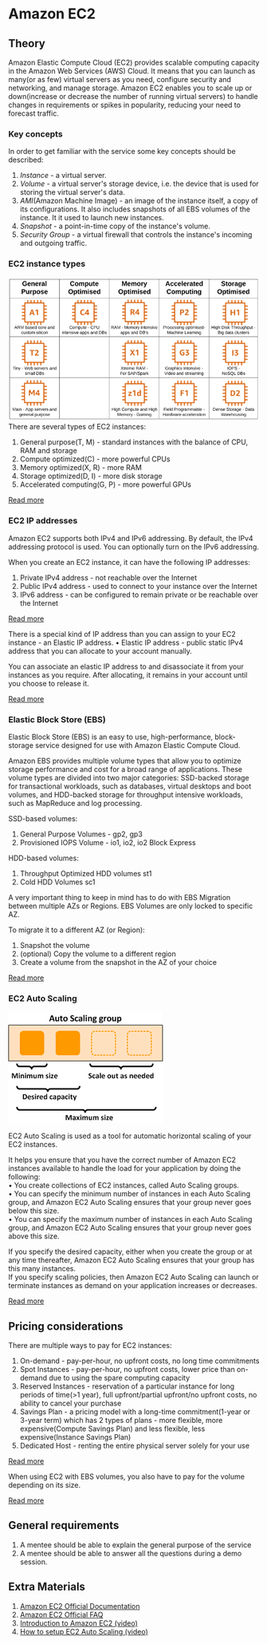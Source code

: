 # Amazon EC2

## Theory

Amazon Elastic Compute Cloud (EC2) provides scalable computing capacity in the Amazon Web Services (AWS) Cloud. It means that you can launch as many(or as few) virtual servers as you need, configure security and networking, and manage storage. Amazon EC2 enables you to scale up or down(increase or decrease the number of running virtual servers) to handle changes in requirements or spikes in popularity, reducing your need to forecast traffic.

### Key concepts

In order to get familiar with the service some key concepts should be described:
1. *Instance* - a virtual server.
2. *Volume* - a virtual server's storage device, i.e. the device that is used for storing the virtual server's data.
3. *AMI*(Amazon Machine Image) - an image of the instance itself, a copy of its configurations. It also includes snapshots of all EBS volumes of the instance. It it used to launch new instances.
4. *Snapshot* - a point-in-time copy of the instance's volume.
5. *Security Group* - a virtual firewall that controls the instance's incoming and outgoing traffic.

### EC2 instance types

![Instance types](./resources/ec2/instance_types.png)
There are several types of EC2 instances:
1. General purpose(T, M) - standard instances with the balance of CPU, RAM and storage
2. Compute optimized(C) - more powerful CPUs
3. Memory optimized(X, R) - more RAM
4. Storage optimized(D, I) - more disk storage
5. Accelerated computing(G, P) - more powerful GPUs

[Read more](https://aws.amazon.com/ec2/instance-types/)

### EC2 IP addresses

Amazon EC2 supports both IPv4 and IPv6 addressing. By default, the IPv4 addressing protocol is used. You can optionally turn on the IPv6 addressing.

When you create an EC2 instance, it can have the following IP addresses:
1. Private IPv4 address - not reachable over the Internet
2. Public IPv4 address - used to connect to your instance over the Internet
3. IPv6 address - can be configured to remain private or be reachable over the Internet

[Read more](https://docs.aws.amazon.com/AWSEC2/latest/UserGuide/using-instance-addressing.html)

There is a special kind of IP address than you can assign to your EC2 instance - an Elastic IP address.
• Elastic IP address - public static IPv4 address that you can allocate to your account manually. 

You can associate an elastic IP address to and disassociate it from your instances as you require. After allocating, it remains in your account until you choose to release it.

[Read more](https://docs.aws.amazon.com/AWSEC2/latest/UserGuide/elastic-ip-addresses-eip.html)

### Elastic Block Store (EBS)

Elastic Block Store (EBS) is an easy to use, high-performance, block-storage service designed for use with Amazon Elastic Compute Cloud.

Amazon EBS provides multiple volume types that allow you to optimize storage performance and cost for a broad range of applications. These volume types are divided into two major categories: SSD-backed storage for transactional workloads, such as databases, virtual desktops and boot volumes, and HDD-backed storage for throughput intensive workloads, such as MapReduce and log processing.

SSD-based volumes:
1. General Purpose Volumes - gp2, gp3
2. Provisioned IOPS Volume - io1, io2, io2 Block Express

HDD-based volumes:
1. Throughput Optimized HDD volumes st1
2. Cold HDD Volumes sc1

A very important thing to keep in mind has to do with EBS Migration between multiple AZs or Regions. EBS Volumes are only locked to specific AZ.

To migrate it to a different AZ (or Region):
1. Snapshot the volume
2. (optional) Copy the volume to a different region
3. Create a volume from the snapshot in the AZ of your choice

[Read more](https://docs.aws.amazon.com/AWSEC2/latest/UserGuide/AmazonEBS.html)

### EC2 Auto Scaling

![Auto Scaling](./resources/ec2/auto_scaling.png)

EC2 Auto Scaling is used as a tool for automatic horizontal scaling of your EC2 instances.

It helps you ensure that you have the correct number of Amazon EC2 instances available to handle the load for your application by doing the following: <br />
• You create collections of EC2 instances, called Auto Scaling groups. <br />
• You can specify the minimum number of instances in each Auto Scaling group, and Amazon EC2 Auto Scaling ensures that your group never goes below this size. <br />
• You can specify the maximum number of instances in each Auto Scaling group, and Amazon EC2 Auto Scaling ensures that your group never goes above this size. <br />

If you specify the desired capacity, either when you create the group or at any time thereafter, Amazon EC2 Auto Scaling ensures that your group has this many instances. <br />
If you specify scaling policies, then Amazon EC2 Auto Scaling can launch or terminate instances as demand on your application increases or decreases.

[Read more](https://docs.aws.amazon.com/autoscaling/ec2/userguide/what-is-amazon-ec2-auto-scaling.html)

## Pricing considerations

There are multiple ways to pay for EC2 instances:
1. On-demand - pay-per-hour, no upfront costs, no long time commitments
2. Spot Instances - pay-per-hour, no upfront costs, lower price than on-demand due to using the spare computing capacity
3. Reserved Instances - reservation of a particular instance for long periods of time(>1 year), full upfront/partial upfront/no upfront costs, no ability to cancel your purchase
4. Savings Plan - a pricing model with a long-time commitment(1-year or 3-year term) which has 2 types of plans - more flexible, more expensive(Compute Savings Plan) and less flexible, less expensive(Instance Savings Plan)
5. Dedicated Host - renting the entire physical server solely for your use

[Read more](https://aws.amazon.com/ec2/pricing/)

When using EC2 with EBS volumes, you also have to pay for the volume depending on its size.

[Read more](https://aws.amazon.com/ebs/pricing/)

## General requirements
1. A mentee should be able to explain the general purpose of the service
2. A mentee should be able to answer all the questions during a demo session.

## Extra Materials

1. [Amazon EC2 Official Documentation](https://docs.aws.amazon.com/AWSEC2/latest/UserGuide/)
2. [Amazon EC2 Official FAQ](https://aws.amazon.com/ec2/faqs/)
3. [Introduction to Amazon EC2 (video)](https://www.youtube.com/watch?v=KpVNEzpvaY0)
4. [How to setup EC2 Auto Scaling (video)](https://www.youtube.com/watch?v=aVE0w40obKM)